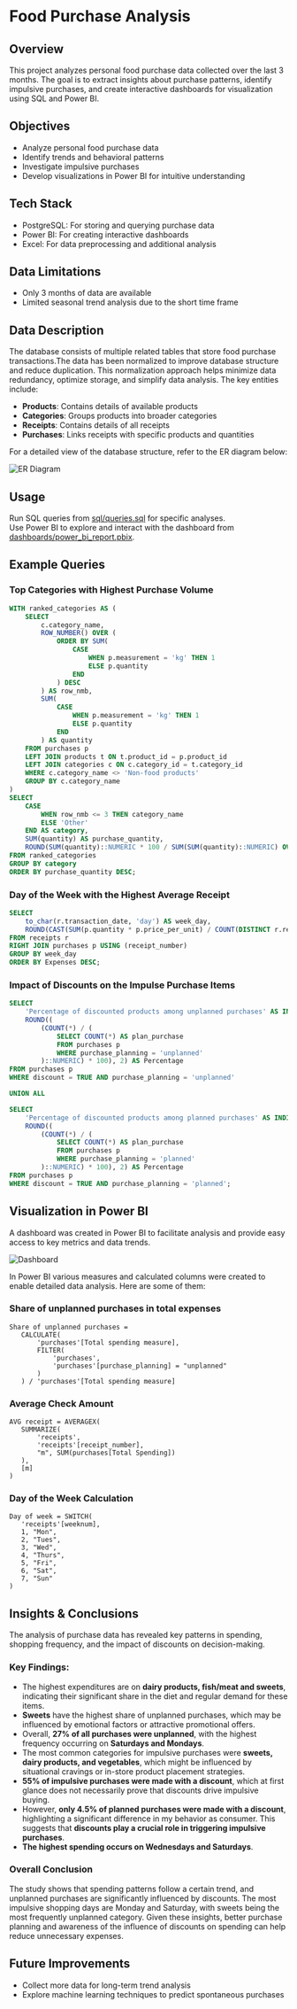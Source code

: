 # Food Purchase Analysis
## Overview
This project analyzes personal food purchase data collected over the last 3 months. The goal is to extract insights about purchase patterns, identify impulsive purchases, and create interactive dashboards for visualization using SQL and Power BI.
## Objectives
- Analyze personal food purchase data
- Identify trends and behavioral patterns
- Investigate impulsive purchases
- Develop visualizations in Power BI for intuitive understanding
## Tech Stack
- PostgreSQL: For storing and querying purchase data
- Power BI: For creating interactive dashboards
- Excel: For data preprocessing and additional analysis
## Data Limitations
- Only 3 months of data are available
- Limited seasonal trend analysis due to the short time frame
## Data Description
The database consists of multiple related tables that store food purchase transactions.The data has been normalized to improve database structure and reduce duplication. This normalization approach helps minimize data redundancy, optimize storage, and simplify data analysis. The key entities include:
- **Products**: Contains details of available products
- **Categories**: Groups products into broader categories
- **Receipts**: Contains details of all receipts
- **Purchases**: Links receipts with specific products and quantities

For a detailed view of the database structure, refer to the ER diagram below:

![ER Diagram](images/ER_diagram.png)

## Usage
Run SQL queries from [sql/queries.sql](sql/queries.sql) for specific analyses.  
Use Power BI to explore and interact with the dashboard from [dashboards/power_bi_report.pbix](dashboards/power_bi_report.pbix).  
## Example Queries
### Top Categories with Highest Purchase Volume
```sql
WITH ranked_categories AS (
    SELECT 
        c.category_name, 
        ROW_NUMBER() OVER (
            ORDER BY SUM(
                CASE 
                    WHEN p.measurement = 'kg' THEN 1
                    ELSE p.quantity
                END
            ) DESC
        ) AS row_nmb,
        SUM(
            CASE 
                WHEN p.measurement = 'kg' THEN 1
                ELSE p.quantity
            END
        ) AS quantity
    FROM purchases p
    LEFT JOIN products t ON t.product_id = p.product_id
    LEFT JOIN categories c ON c.category_id = t.category_id
    WHERE c.category_name <> 'Non-food products'
    GROUP BY c.category_name
)
SELECT 
    CASE 
        WHEN row_nmb <= 3 THEN category_name 
        ELSE 'Other'
    END AS category,
    SUM(quantity) AS purchase_quantity,
    ROUND(SUM(quantity)::NUMERIC * 100 / SUM(SUM(quantity)::NUMERIC) OVER (), 0) AS percentage_of_total
FROM ranked_categories
GROUP BY category
ORDER BY purchase_quantity DESC;
```
### Day of the Week with the Highest Average Receipt
```sql
SELECT 
    to_char(r.transaction_date, 'day') AS week_day,
    ROUND(CAST(SUM(p.quantity * p.price_per_unit) / COUNT(DISTINCT r.receipt_number) AS numeric), 0) AS Expenses
FROM receipts r
RIGHT JOIN purchases p USING (receipt_number)
GROUP BY week_day
ORDER BY Expenses DESC;
```
### Impact of Discounts on the Impulse Purchase Items
```sql
SELECT 
    'Percentage of discounted products among unplanned purchases' AS INDICATOR,
    ROUND((
        (COUNT(*) / (
            SELECT COUNT(*) AS plan_purchase
            FROM purchases p 
            WHERE purchase_planning = 'unplanned'
        )::NUMERIC) * 100), 2) AS Percentage
FROM purchases p 
WHERE discount = TRUE AND purchase_planning = 'unplanned'

UNION ALL

SELECT 
    'Percentage of discounted products among planned purchases' AS INDICATOR,
    ROUND((
        (COUNT(*) / (
            SELECT COUNT(*) AS plan_purchase
            FROM purchases p 
            WHERE purchase_planning = 'planned'
        )::NUMERIC) * 100), 2) AS Percentage
FROM purchases p 
WHERE discount = TRUE AND purchase_planning = 'planned';
```
## Visualization in Power BI
A dashboard was created in Power BI to facilitate analysis and provide easy access to key metrics and data trends.

![Dashboard](images/power_bi_dashboard.png)

 In Power BI various measures and calculated columns were created to enable detailed data analysis. Here are some of them:

 ### Share of unplanned purchases in total expenses
 ```DAX
Share of unplanned purchases = 
    CALCULATE(
        'purchases'[Total spending measure], 
        FILTER(
            'purchases', 
            'purchases'[purchase_planning] = "unplanned"
        )
    ) / 'purchases'[Total spending measure]
```
 ### Average Check Amount
 ```DAX
AVG receipt = AVERAGEX(
    SUMMARIZE(
        'receipts',
        'receipts'[receipt_number],
        "m", SUM(purchases[Total Spending])
    ),
    [m]
)
```
### Day of the Week Calculation
 ```DAX
Day of week = SWITCH(
    'receipts'[weeknum],
    1, "Mon",
    2, "Tues",
    3, "Wed",
    4, "Thurs",
    5, "Fri",
    6, "Sat",
    7, "Sun"
)
```
## Insights & Conclusions
The analysis of purchase data has revealed key patterns in spending, shopping frequency, and the impact of discounts on decision-making.  
### Key Findings:
- The highest expenditures are on **dairy products, fish/meat and sweets**, indicating their significant share in the diet and regular demand for these items.
- **Sweets** have the highest share of unplanned purchases, which may be influenced by emotional factors or attractive promotional offers.
- Overall, **27% of all purchases were unplanned**, with the highest frequency occurring on **Saturdays and Mondays**.
- The most common categories for impulsive purchases were **sweets, dairy products, and vegetables**, which might be influenced by situational cravings or in-store product placement strategies.
- **55% of impulsive purchases were made with a discount**, which at first glance does not necessarily prove that discounts drive impulsive buying.
- However, **only 4.5% of planned purchases were made with a discount**, highlighting a significant difference in my behavior as consumer. This suggests that **discounts play a crucial role in triggering impulsive purchases**.
- **The highest spending occurs on Wednesdays and Saturdays**.
### Overall Conclusion
The study shows that spending patterns follow a certain trend, and unplanned purchases are significantly influenced by discounts. The most impulsive shopping days are Monday and Saturday, with sweets being the most frequently unplanned category. Given these insights, better purchase planning and awareness of the influence of discounts on spending can help reduce unnecessary expenses.

## Future Improvements
- Collect more data for long-term trend analysis
- Explore machine learning techniques to predict spontaneous purchases
